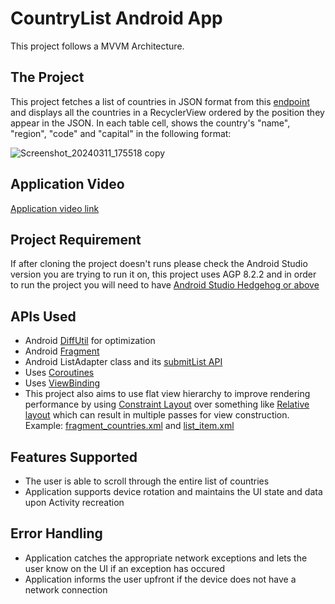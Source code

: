 # CountryList Android App
This project follows a MVVM Architecture.

## The Project

This project fetches a list of countries in JSON format from this [endpoint](https://gist.githubusercontent.com/peymano-wmt/32dcb892b06648910ddd40406e37fdab/raw/db25946fd77c5873b0303b858e861ce724e0dcd0/countries.json) and displays all the countries in a RecyclerView ordered by the position they appear in the JSON. In each table cell, shows the country's "name", "region", "code" and "capital" in the following format:

![Screenshot_20240311_175518 copy](https://github.com/saurabhjain/WalmartCountryList/assets/896910/7ab449be-cf15-4899-b847-437f88a5f151)

## Application Video
[Application video link](https://drive.google.com/file/d/1bSIXr3E_8jGEuBDwwSo1EKv7caMQu66k/view?usp=drive_link)

## Project Requirement
If after cloning the project doesn't runs please check the Android Studio version you are trying to run it on, this project uses AGP 8.2.2 and in order to run the project you will need to have [Android Studio Hedgehog or above](https://developer.android.com/build/releases/gradle-plugin#android_gradle_plugin_and_android_studio_compatibility)

## APIs Used
* Android [DiffUtil](https://developer.android.com/reference/androidx/recyclerview/widget/DiffUtil) for optimization
* Android [Fragment](https://developer.android.com/reference/android/app/Fragment)
* Android ListAdapter class and its [submitList API](https://developer.android.com/reference/androidx/recyclerview/widget/ListAdapter#submitList(java.util.List%3CT%3E))
* Uses [Coroutines](https://developer.android.com/kotlin/coroutines)
* Uses [ViewBinding](https://developer.android.com/topic/libraries/view-binding)
* This project also aims to use flat view hierarchy to improve rendering performance by using [Constraint Layout](https://developer.android.com/develop/ui/views/layout/constraint-layout) over something like [Relative layout](https://developer.android.com/develop/ui/views/layout/relative) which can result in multiple passes for view construction. Example: [fragment_countries.xml](https://github.com/saurabhjain/CountryList/blob/main/app/src/main/res/layout/fragment_countries.xml) and [list_item.xml](https://github.com/saurabhjain/CountryList/blob/main/app/src/main/res/layout/list_item.xml)


## Features Supported

* The user is able to scroll through the entire list of countries
* Application supports device rotation and maintains the UI state and data upon Activity recreation

## Error Handling
* Application catches the appropriate network exceptions and lets the user know on the UI if an exception has occured
* Application informs the user upfront if the device does not have a network connection

